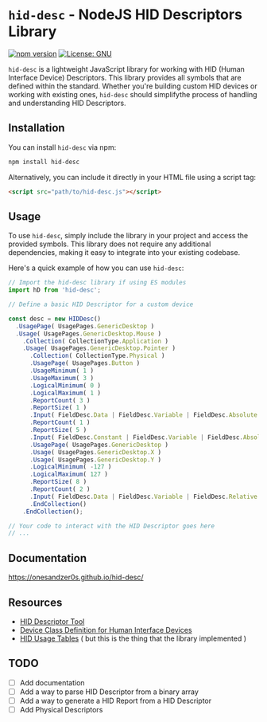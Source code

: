 # `hid-desc` - NodeJS HID Descriptors Library
[![npm version](https://badge.fury.io/js/hid-desc.svg)](https://badge.fury.io/js/hid-desc) [![License: GNU](https://img.shields.io/badge/License-GNU-blue.svg)](https://opensource.org/licenses/GNU)

`hid-desc` is a lightweight JavaScript library for working with HID (Human Interface Device) Descriptors. This library provides all symbols that are defined within the standard. Whether you're building custom HID devices or working with existing ones, `hid-desc` should simplifythe process of handling and understanding HID Descriptors.

## Installation

You can install `hid-desc` via npm:

```bash
npm install hid-desc
```

Alternatively, you can include it directly in your HTML file using a script tag:

```html
<script src="path/to/hid-desc.js"></script>
```

## Usage

To use `hid-desc`, simply include the library in your project and access the provided symbols. This library does not require any additional dependencies, making it easy to integrate into your existing codebase.

Here's a quick example of how you can use `hid-desc`:

```javascript
// Import the hid-desc library if using ES modules
import hD from 'hid-desc';

// Define a basic HID Descriptor for a custom device

const desc = new HIDDesc()
  .UsagePage( UsagePages.GenericDesktop )
  .Usage( UsagePages.GenericDesktop.Mouse )
    .Collection( CollectionType.Application )
    .Usage( UsagePages.GenericDesktop.Pointer )
      .Collection( CollectionType.Physical )
      .UsagePage( UsagePages.Button )
      .UsageMinimum( 1 )
      .UsageMaximum( 3 )
      .LogicalMinimum( 0 )
      .LogicalMaximum( 1 )
      .ReportCount( 3 )
      .ReportSize( 1 )
      .Input( FieldDesc.Data | FieldDesc.Variable | FieldDesc.Absolute )
      .ReportCount( 1 )
      .ReportSize( 5 )
      .Input( FieldDesc.Constant | FieldDesc.Variable | FieldDesc.Absolute )
      .UsagePage( UsagePages.GenericDesktop )
      .Usage( UsagePages.GenericDesktop.X )
      .Usage( UsagePages.GenericDesktop.Y )
      .LogicalMinimum( -127 )
      .LogicalMaximum( 127 )
      .ReportSize( 8 )
      .ReportCount( 2 )
      .Input( FieldDesc.Data | FieldDesc.Variable | FieldDesc.Relative )
      .EndCollection()
    .EndCollection();

// Your code to interact with the HID Descriptor goes here
// ...

```

## Documentation

https://onesandzer0s.github.io/hid-desc/


## Resources
* [HID Descriptor Tool](https://eleccelerator.com/usbdescreqparser/)
* [Device Class Definition for Human Interface Devices](https://www.usb.org/sites/default/files/hid1_11.pdf)
* [HID Usage Tables](https://usb.org/sites/default/files/hut1_4.pdf) ( but this is the thing that the library implemented )

## TODO
- [ ] Add documentation
- [ ] Add a way to parse HID Descriptor from a binary array
- [ ] Add a way to generate a HID Report from a HID Descriptor
- [ ] Add Physical Descriptors
